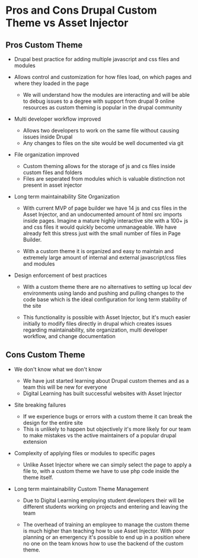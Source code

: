 # Pros and Cons Drupal Custom Theme vs Asset Injector

## Pros Custom Theme

- Drupal best practice for adding multiple javascript and css files and modules
- Allows control and customization for how files load, on which pages and where they loaded in the page
    - We will understand how the modules are interacting and will be able to debug issues to a degree with support from
      drupal 9 online resources as custom theming is popular in the drupal community
- Multi developer workflow improved
    - Allows two developers to work on the same file without causing issues inside Drupal
    - Any changes to files on the site would be well documented via git
- File organization improved
    - Custom theming allows for the storage of js and cs files inside custom files and folders
    - Files are seperated from modules which is valuable distinction not present in asset injector
  
- Long term maintainability Site Organization
  - With current MVP of page builder we have 14 js and css files in the Asset Injector, and an undocumented amount of
    html src imports inside pages. Imagine a mature highly interactive site with a 100+ js and css files it would
    quickly become unmanageable. We have already felt this stress just with the small number of files in Page Builder.
    
  - With a custom theme it is organized and easy to maintain and extremely large amount of internal and external 
    javascript/css files and modules

- Design enforcement of best practices
  - With a custom theme there are no alternatives to setting up local dev environments using lando and pushing and 
    pulling changes to the code base which is the ideal configuration for long term stability of the site
    
  - This functionality is possible with Asset Injector, but it's much easier initially to modify files directly in 
    drupal which creates issues regarding maintainability, site organization, multi developer workflow, and change 
    documentation


## Cons Custom Theme

- We don't know what we don't know
    - We have just started learning about Drupal custom themes and as a team this will be new for everyone
    - Digital Learning has built successful websites with Asset Injector 
      
- Site breaking failures 
    - If we experience bugs or errors with a custom theme it can break the design for the entire site
    - This is unlikely to happen but objectively it's more likely for our team to make mistakes vs 
      the active maintainers of a popular drupal extension
      
- Complexity of applying files or modules to specific pages 
    - Unlike Asset Injector where we can simply select the page to apply a file to, with a custom theme we have to use 
    php code inside the theme itself.
      
- Long term maintainability Custom Theme Management 
    - Due to Digital Learning employing student developers their will be different students working on 
      projects and entering and leaving the team
    
    - The overhead of training an employee to manage the custom theme is much higher than teaching how to use 
      Asset Injector. With poor planning or an emergency it's possible to end up in a position where no one on the 
      team knows how to use the backend of the custom theme. 
